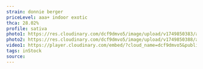 ```yaml
---
strain: donnie berger
priceLevel: aaa+ indoor exotic
thca: 28.02%
profile: sativa
photo1: https://res.cloudinary.com/dcf9dmvo5/image/upload/v1749850383/aaa-plus-indoor-ex_sativa_donnie-berger_1_y6yj9i.jpg
photo2: https://res.cloudinary.com/dcf9dmvo5/image/upload/v1749850388/aaa-plus-indoor-ex_sativa_donnie-berger_2_nrsvdr.jpg
video1: https://player.cloudinary.com/embed/?cloud_name=dcf9dmvo5&public_id=aaa-plus-indoor-ex_sativa_donnie-berger_pefqul&profile=flower
tags: inStock
source:
---
```

